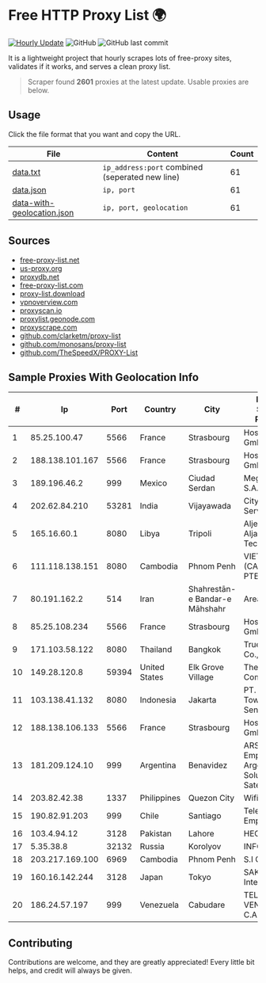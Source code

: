 
# Free HTTP Proxy List 🌍

[![Hourly Update](https://github.com/mertguvencli/http-proxy-list/actions/workflows/main.yml/badge.svg?branch=main)](https://github.com/mertguvencli/http-proxy-list/actions/workflows/main.yml)
![GitHub](https://img.shields.io/github/license/mertguvencli/http-proxy-list)
![GitHub last commit](https://img.shields.io/github/last-commit/mertguvencli/http-proxy-list)

It is a lightweight project that hourly scrapes lots of free-proxy sites, validates if it works, and serves a clean proxy list.


> Scraper found **2601** proxies at the latest update. Usable proxies are below.

## Usage

Click the file format that you want and copy the URL.


|File|Content|Count|
|----|-------|-----|
|[data.txt](https://raw.githubusercontent.com/mertguvencli/http-proxy-list/main/proxy-list/data.txt)|`ip_address:port` combined (seperated new line)|61|
|[data.json](https://raw.githubusercontent.com/mertguvencli/http-proxy-list/main/proxy-list/data.json)|`ip, port`|61|
|[data-with-geolocation.json](https://raw.githubusercontent.com/mertguvencli/http-proxy-list/main/proxy-list/data-with-geolocation.json)|`ip, port, geolocation`|61|

## Sources

* [free-proxy-list.net](https://free-proxy-list.net)
* [us-proxy.org](https://www.us-proxy.org)
* [proxydb.net](http://proxydb.net)
* [free-proxy-list.com](https://free-proxy-list.com/?page=&port=&type%5B%5D=http&type%5B%5D=https&up_time=0&search=Search)
* [proxy-list.download](https://www.proxy-list.download/HTTP)
* [vpnoverview.com](https://vpnoverview.com/privacy/anonymous-browsing/free-proxy-servers)
* [proxyscan.io](https://www.proxyscan.io)
* [proxylist.geonode.com](https://proxylist.geonode.com/api/proxy-list?limit=300&page=1&sort_by=lastChecked&sort_type=desc&protocols=http,https)
* [proxyscrape.com](https://api.proxyscrape.com/v2/?request=displayproxies&protocol=http&timeout=10000&country=all&ssl=all&anonymity=all)
* [github.com/clarketm/proxy-list](https://raw.githubusercontent.com/clarketm/proxy-list/master/proxy-list-raw.txt)
* [github.com/monosans/proxy-list](https://raw.githubusercontent.com/monosans/proxy-list/main/proxies/http.txt)
* [github.com/TheSpeedX/PROXY-List](https://raw.githubusercontent.com/TheSpeedX/PROXY-List/master/http.txt)


## Sample Proxies With Geolocation Info

|#|Ip|Port|Country|City|Internet Service Provider|
|-|--|----|-------|----|-------------------------|
|1|85.25.100.47|5566|France|Strasbourg|Host Europe GmbH|
|2|188.138.101.167|5566|France|Strasbourg|Host Europe GmbH|
|3|189.196.46.2|999|Mexico|Ciudad Serdan|Mega Cable, S.A. de C.V.|
|4|202.62.84.210|53281|India|Vijayawada|CityOnline Services Ltd|
|5|165.16.60.1|8080|Libya|Tripoli|Aljeel Aljadeed For Technology|
|6|111.118.138.151|8080|Cambodia|Phnom Penh|VIETTEL (CAMBODIA) PTE., LTD|
|7|80.191.162.2|514|Iran|Shahrestān-e Bandar-e Māhshahr|Area|
|8|85.25.108.234|5566|France|Strasbourg|Host Europe GmbH|
|9|171.103.58.122|8080|Thailand|Bangkok|True Internet Co., Ltd.|
|10|149.28.120.8|59394|United States|Elk Grove Village|The Constant Company|
|11|103.138.41.132|8080|Indonesia|Jakarta|PT. Bali Towerindo Sentra|
|12|188.138.106.133|5566|France|Strasbourg|Host Europe GmbH|
|13|181.209.124.10|999|Argentina|Benavidez|ARSAT - Empresa Argentina de Soluciones Satelitales S.A|
|14|203.82.42.38|1337|Philippines|Quezon City|WifiCity, Inc|
|15|190.82.91.203|999|Chile|Santiago|Telefonica Empresas|
|16|103.4.94.12|3128|Pakistan|Lahore|HEC|
|17|5.35.38.8|32132|Russia|Korolyov|INFOLINE|
|18|203.217.169.100|6969|Cambodia|Phnom Penh|S.I Group|
|19|160.16.142.244|3128|Japan|Tokyo|SAKURA Internet Inc.|
|20|186.24.57.197|999|Venezuela|Cabudare|TELEFONICA VENEZOLANA, C.A.|



## Contributing

Contributions are welcome, and they are greatly appreciated! Every
little bit helps, and credit will always be given.

